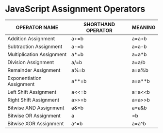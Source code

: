 # JavaScript Assignment Operators

| OPERATOR NAME             | SHORTHAND OPERATOR | MEANING |
|---------------------------|--------------------|---------|
| Addition Assignment       | a+=b               | a=a+b   |
| Subtraction Assignment    | a-=b               | a=a-b   |
| Multiplication Assignment | a*=b               | a=a*b   |
| Division Assignment       | a/=b               | a=a/b   |
| Remainder Assignment      | a%=b               | a=a%b   |
| Exponentiation Assignment | a**=b              | a=a**b  |
| Left Shift Assignment     | a<<=b              | a=a<<b  |
| Right Shift Assignment    | a>>=b              | a=a>>b  |
| Bitwise AND Assignment    | a&=b               | a=a&b   |
| Bitwise OR Assignment     | a|=b               | a=a | b |
| Bitwise XOR Assignment    | a^=b               | a=a^b   |